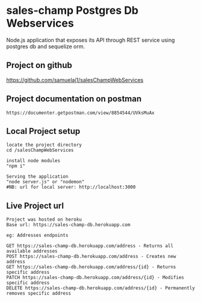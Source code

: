 # sales-champ Postgres Db Webservices
Node.js application that exposes its API through REST service using postgres db and sequelize orm.

## Project on github
https://github.com/samuelaj1/salesChampWebServices

## Project documentation on postman
```
https://documenter.getpostman.com/view/8854544/UVksMuAx
```
## Local Project setup
```
locate the project directory
cd /salesChampWebServices
```

```
install node modules 
"npm i"
```

```
Serving the application
"node server.js" or "nodemon"
#NB: url for local server: http://localhost:3000
```
 
## Live Project url
```
Project was hosted on heroku
Base url: https://sales-champ-db.herokuapp.com
```
```
eg: Addresses endpoints

GET https://sales-champ-db.herokuapp.com/address - Returns all available addresses
POST https://sales-champ-db.herokuapp.com/address - Creates new address
GET https://sales-champ-db.herokuapp.com/address/{id} - Returns specific address
PATCH https://sales-champ-db.herokuapp.com/address/{id} - Modifies specific address
DELETE https://sales-champ-db.herokuapp.com/address/{id} - Permanently removes specific address

```



